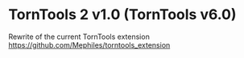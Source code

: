 # TornTools 2 v1.0 (TornTools v6.0)
Rewrite of the current TornTools extension https://github.com/Mephiles/torntools_extension
